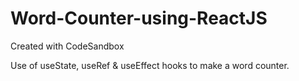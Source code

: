 # Word-Counter-using-ReactJS
Created with CodeSandbox

Use of useState, useRef & useEffect hooks to make a word counter.
